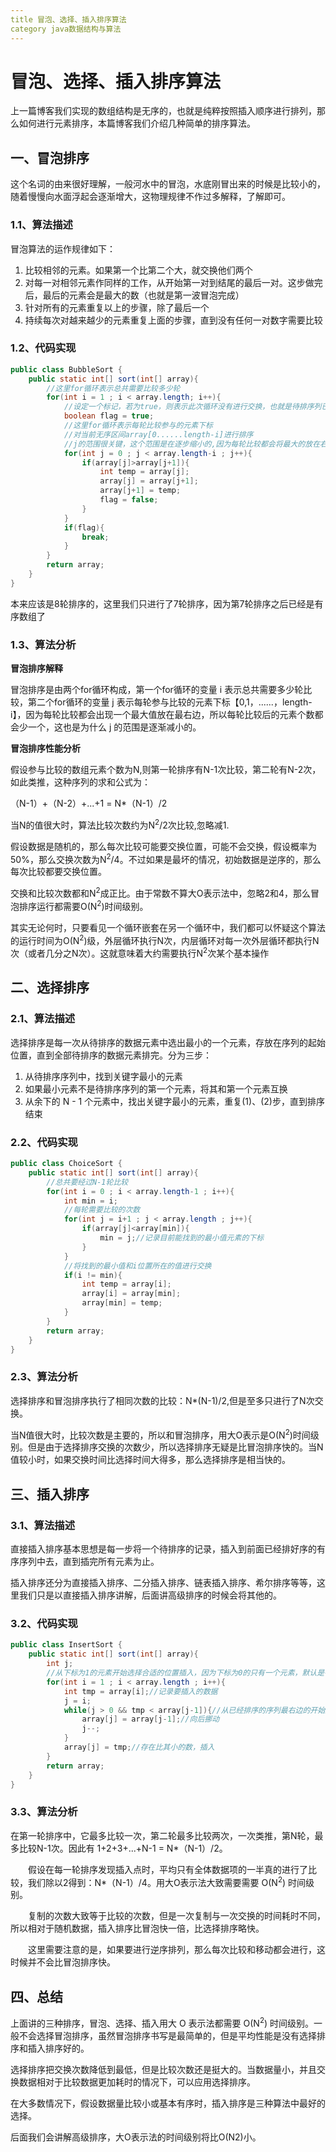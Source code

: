 ```yaml
---
title 冒泡、选择、插入排序算法
category java数据结构与算法
---
```

# 冒泡、选择、插入排序算法
上一篇博客我们实现的数组结构是无序的，也就是纯粹按照插入顺序进行排列，那么如何进行元素排序，本篇博客我们介绍几种简单的排序算法。

## 一、冒泡排序

这个名词的由来很好理解，一般河水中的冒泡，水底刚冒出来的时候是比较小的，随着慢慢向水面浮起会逐渐增大，这物理规律不作过多解释，了解即可。

### 1.1、算法描述

冒泡算法的运作规律如下：

1. 比较相邻的元素。如果第一个比第二个大，就交换他们两个
2. 对每一对相邻元素作同样的工作，从开始第一对到结尾的最后一对。这步做完后，最后的元素会是最大的数（也就是第一波冒泡完成）
3. 针对所有的元素重复以上的步骤，除了最后一个
4. 持续每次对越来越少的元素重复上面的步骤，直到没有任何一对数字需要比较

### 1.2、代码实现

```java
public class BubbleSort {
    public static int[] sort(int[] array){
        //这里for循环表示总共需要比较多少轮
        for(int i = 1 ; i < array.length; i++){
            //设定一个标记，若为true，则表示此次循环没有进行交换，也就是待排序列已经有序，排序已经完成。
            boolean flag = true;
            //这里for循环表示每轮比较参与的元素下标
            //对当前无序区间array[0......length-i]进行排序
            //j的范围很关键，这个范围是在逐步缩小的,因为每轮比较都会将最大的放在右边
            for(int j = 0 ; j < array.length-i ; j++){
                if(array[j]>array[j+1]){
                    int temp = array[j];
                    array[j] = array[j+1];
                    array[j+1] = temp;
                    flag = false;
                }
            }
            if(flag){
                break;
            }
        }
        return array;
    }
}
```
本来应该是8轮排序的，这里我们只进行了7轮排序，因为第7轮排序之后已经是有序数组了

### 1.3、算法分析

**冒泡排序解释**

冒泡排序是由两个for循环构成，第一个for循环的变量 i 表示总共需要多少轮比较，第二个for循环的变量 j 表示每轮参与比较的元素下标【0,1，......，length-i】，因为每轮比较都会出现一个最大值放在最右边，所以每轮比较后的元素个数都会少一个，这也是为什么 j 的范围是逐渐减小的。

**冒泡排序性能分析**

假设参与比较的数组元素个数为N,则第一轮排序有N-1次比较，第二轮有N-2次，如此类推，这种序列的求和公式为：

（N-1）+（N-2）+...+1 = N*（N-1）/2

当N的值很大时，算法比较次数约为N<sup>2</sup>/2次比较,忽略减1.

假设数据是随机的，那么每次比较可能要交换位置，可能不会交换，假设概率为50%，那么交换次数为N<sup>2</sup>/4。不过如果是最坏的情况，初始数据是逆序的，那么每次比较都要交换位置。

交换和比较次数都和N<sup>2</sup>成正比。由于常数不算大O表示法中，忽略2和4，那么冒泡排序运行都需要O(N<sup>2</sup>)时间级别。

其实无论何时，只要看见一个循环嵌套在另一个循环中，我们都可以怀疑这个算法的运行时间为O(N<sup>2</sup>)级，外层循环执行N次，内层循环对每一次外层循环都执行N次（或者几分之N次）。这就意味着大约需要执行N<sup>2</sup>次某个基本操作

## 二、选择排序

### 2.1、算法描述

选择排序是每一次从待排序的数据元素中选出最小的一个元素，存放在序列的起始位置，直到全部待排序的数据元素排完。分为三步：
1. 从待排序序列中，找到关键字最小的元素
2. 如果最小元素不是待排序序列的第一个元素，将其和第一个元素互换
3. 从余下的 N - 1 个元素中，找出关键字最小的元素，重复(1)、(2)步，直到排序结束

### 2.2、代码实现

```java
public class ChoiceSort {
    public static int[] sort(int[] array){
        //总共要经过N-1轮比较
        for(int i = 0 ; i < array.length-1 ; i++){
            int min = i;
            //每轮需要比较的次数
            for(int j = i+1 ; j < array.length ; j++){
                if(array[j]<array[min]){
                    min = j;//记录目前能找到的最小值元素的下标
                }
            }
            //将找到的最小值和i位置所在的值进行交换
            if(i != min){
                int temp = array[i];
                array[i] = array[min];
                array[min] = temp;
            }
        }
        return array;
    }
}
```

### 2.3、算法分析
选择排序和冒泡排序执行了相同次数的比较：N*(N-1)/2,但是至多只进行了N次交换。

当N值很大时，比较次数是主要的，所以和冒泡排序，用大O表示是O(N<sup>2</sup>)时间级别。但是由于选择排序交换的次数少，所以选择排序无疑是比冒泡排序快的。当N值较小时，如果交换时间比选择时间大得多，那么选择排序是相当快的。

## 三、插入排序

### 3.1、算法描述

直接插入排序基本思想是每一步将一个待排序的记录，插入到前面已经排好序的有序序列中去，直到插完所有元素为止。

插入排序还分为直接插入排序、二分插入排序、链表插入排序、希尔排序等等，这里我们只是以直接插入排序讲解，后面讲高级排序的时候会将其他的。

### 3.2、代码实现

```java
public class InsertSort {
    public static int[] sort(int[] array){
        int j;
        //从下标为1的元素开始选择合适的位置插入，因为下标为0的只有一个元素，默认是有序的
        for(int i = 1 ; i < array.length ; i++){
            int tmp = array[i];//记录要插入的数据
            j = i;
            while(j > 0 && tmp < array[j-1]){//从已经排序的序列最右边的开始比较，找到比其小的数
                array[j] = array[j-1];//向后挪动
                j--;
            }
            array[j] = tmp;//存在比其小的数，插入
        }
        return array;
    }
}
```

### 3.3、算法分析

在第一轮排序中，它最多比较一次，第二轮最多比较两次，一次类推，第N轮，最多比较N-1次。因此有 1+2+3+...+N-1 = N*（N-1）/2。

　　假设在每一轮排序发现插入点时，平均只有全体数据项的一半真的进行了比较，我们除以2得到：N*（N-1）/4。用大O表示法大致需要需要 O(N<sup>2</sup>) 时间级别。

　　复制的次数大致等于比较的次数，但是一次复制与一次交换的时间耗时不同，所以相对于随机数据，插入排序比冒泡快一倍，比选择排序略快。

　　这里需要注意的是，如果要进行逆序排列，那么每次比较和移动都会进行，这时候并不会比冒泡排序快。

## 四、总结

上面讲的三种排序，冒泡、选择、插入用大 O 表示法都需要 O(N<sup>2</sup>) 时间级别。一般不会选择冒泡排序，虽然冒泡排序书写是最简单的，但是平均性能是没有选择排序和插入排序好的。

选择排序把交换次数降低到最低，但是比较次数还是挺大的。当数据量小，并且交换数据相对于比较数据更加耗时的情况下，可以应用选择排序。

在大多数情况下，假设数据量比较小或基本有序时，插入排序是三种算法中最好的选择。

后面我们会讲解高级排序，大O表示法的时间级别将比O(N2)小。　